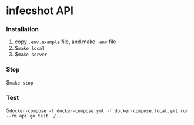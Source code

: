 # infecshot API

### Installation
1. copy `.env.example` file, and make `.env` file
2. $`make local`
3. $`make server`

### Stop
$`make stop`

### Test
$`docker-compose -f docker-compose.yml -f docker-compose.local.yml run --rm api go test ./...`
